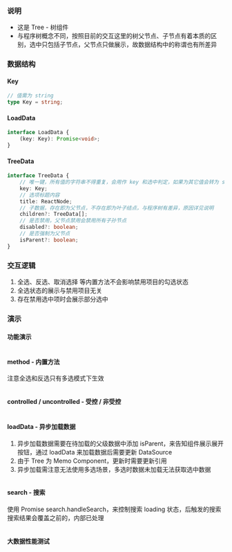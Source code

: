 ### 说明

-   这是 Tree - 树组件
-   与程序树概念不同，按照目前的交互这里的树父节点、子节点有着本质的区别，选中只包括子节点，父节点只做展示，故数据结构中的称谓也有所差异

### 数据结构

#### Key

```ts {"static": true}
// 值需为 string
type Key = string;
```

#### LoadData

```ts {"static": true}
interface LoadData {
    (key: Key): Promise<void>;
}
```

#### TreeData

```ts {"static": true}
interface TreeData {
    // 唯一键，所有值的字符串不得重复，会用作 key 和选中判定，如果为其它值会转为 string 再应用
    key: Key;
    // 选项标题内容
    title: ReactNode;
    // 子数据，存在即为父节点，不存在即为叶子结点，与程序树有差异，原因详见说明
    children?: TreeData[];
    // 是否禁用，父节点禁用会禁用所有子孙节点
    disabled?: boolean;
    // 是否强制为父节点
    isParent?: boolean;
}
```

### 交互逻辑

1. 全选、反选、取消选择 等内置方法不会影响禁用项目的勾选状态
2. 全选状态的展示与禁用项目无关
3. 存在禁用选中项时会展示部分选中

### 演示

#### 功能演示

```js {"codepath": "tree.jsx"}
```

#### method - 内置方法

注意全选和反选只有多选模式下生效

```js {"codepath": "method.jsx"}
```

#### controlled / uncontrolled - 受控 / 非受控

```js {"codepath": "controlled.jsx"}
```

#### loadData - 异步加载数据

1. 异步加载数据需要在待加载的父级数据中添加 isParent，来告知组件展示展开按钮，通过 loadData 来加载数据后需要更新 DataSource
2. 由于 Tree 为 Memo Component，更新时需要更新引用
3. 异步加载需注意无法使用多选场景，多选时数据未加载无法获取选中数据

```js {"codepath": "loadData.jsx"}
```

#### search - 搜索

使用 Promise search.handleSearch，来控制搜索 loading 状态，后触发的搜索搜索结果会覆盖之前的，内部已处理

```js {"codepath": "search.jsx"}
```

#### 大数据性能测试

```js {"codepath": "bigData.jsx"}
```
